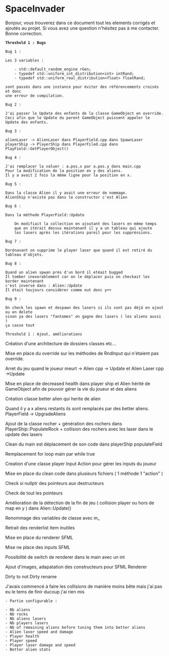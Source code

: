 # SpaceInvader

Bonjour, vous trouverez dans ce document tout les elements corrigés et ajoutés au projet.
Si vous avez une question n'hésitez pas à me contacter. Bonne correction.

**`Threshold 1 : Bugs`**

`Bug 1 : `

	Les 3 variables : 

		- std::default_random_engine rGen;
		- typedef std::uniform_int_distribution<int> intRand;
		- typedef std::uniform_real_distribution<float> floatRand;

	sont passés dans une instance pour éviter des référencements croisés et donc
	une erreur de compilation.

`Bug 2 :`
	
	J'ai passer le Update des enfants de la classe GameObject en override.
	Ceci afin que le Update du parent GameObject puissent appeler le Update des enfants.

`Bug 3 :`

 	alienLaser -> AlienLaser dans PlayerField.cpp dans SpawnLaser
	playerShip -> PlayerShip dans PlayerFiled.cpp dans PlayField::GetPlayerObject()

`Bug 4 :`

	J'ai remplacer la valuer : a.pos.x par a.pos.y dans main.cpp
	Pour la modification de la position en y des aliens.
	Il y a avait 2 fois la même ligne pour la position en x.

`Bug 5 : `

	Dans la classe Alien il y avait une erreur de nommage.
	AlienShip n'existe pas dans le constructor c'est Alien

`Bug 6 : `

	Dans la méthode PlayerField::Update 

		On modifiait la collection en ajoutant des lasers en même temps 
		que on itérait dessus maintenant il y a un tableau qui ajoute 
		les lasers après les itérations pareil pour les suppréssions.

`Bug 7 : `

	Dorénavant on supprime le player laser que quand il est retiré du tableau d'objets.

`Bug 8 : `

	Quand un alien spwan près d'un bord il etéait bugged 
	Il tomber inexorablement car on le déplacer puis on checkait les border maintenant 
	c'est inversé dans : Alien::Update
	Il était toujours considérer comme out donc y++

`Bug 9 : `

	On check les spawn et despawn des lasers si ils sont pas déjà en ajout ou en delete
	sinon ya des lasers "fantomes" on gagne des lasers ( les aliens aussi ) 
	ça casse tout


`Threshold 1 : Ajout, améliorations`

Création d'une architecture de dossiers classes etc... 

Mise en place du override sur les méthodes de RndInput qui n'étaient pas override.

Arret du jeu quand le joueur meurt -> Alien cpp -> Update et Alien Laser cpp ->Update

Mise en place de decreased health dans player ship et Alien hérité de GameObject
	afin de pouvoir gérer la vie du joueur et des aliens

Création classe better alien qui herite de alien

Quand il y a x aliens restants ils sont remplacés par des better aliens.
	PlayerField -> UpgradeAliens

Ajout de la classe rocher + génération des rochers dans PlayerShip::PopulateRock +
 collision des rochers avec les laser dans le update des lasers

Clean du main est déplacement de son code dans playerShip populateField

Remplacement for loop main par while true

Creation d'une classe player Input Action pour gérer les inputs du joueur

Mise en place du clean code dans plusieurs fichiers ( 1 méthode 1 "action" )

Check si nullptr des pointeurs aux destructeurs

Check de tout les pointeurs

Amélioration de la détection de la fin de jeu ( collision player ou hors de map en y ) dans Alien::Update()

Renommage des variables de classe avec m_

Retrait des renderlist item inutiles

Mise en place du renderer SFML

Mise ne place des inputs SFML

Possibilité de switch de renderer dans le main avec un int

Ajout d'images, adapatation des constructeurs pour SFML Renderer

Dirty to not Dirty rename

J'avais commencé à faire les collisions de manière moins bête mais j'ai pas eu le tems de finir ducoup 
j'ai rien mis


`- Partie configurable :` 

	- Nb aliens
	- Nb rocks
	- Nb aliens lasers
	- Nb players lasers
	- Nb of remaining aliens before tuning them into better aliens
	- Alien laser speed and damage
	- Player health 
	- Player speed
	- Player laser damage and speed
	- Better alien stats